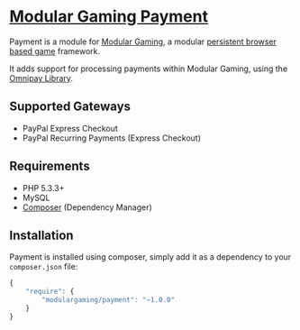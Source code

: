 # [Modular Gaming Payment](http://www.modulargaming.com)

Payment is a module for [Modular Gaming](https://github.com/modulargaming/modulargaming), a modular [persistent browser based game](http://www.pbbg.org) framework.

It adds support for processing payments within Modular Gaming, using the [Omnipay Library](https://github.com/adrianmacneil/omnipay).

## Supported Gateways

* PayPal Express Checkout
* PayPal Recurring Payments (Express Checkout)

## Requirements

* PHP 5.3.3+
* MySQL
* [Composer](http://getcomposer.org) (Dependency Manager)

## Installation

Payment is installed using composer, simply add it as a dependency to your ```composer.json``` file:
```javascript
{
    "require": {
        "modulargaming/payment": "~1.0.0"
    }
}
```

